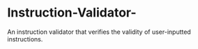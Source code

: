 # Instruction-Validator-
An instruction validator that verifies the validity of user-inputted instructions.
